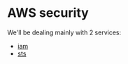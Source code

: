 # AWS security

We'll be dealing mainly with 2 services:
- [iam](https://github.com/YuvalShaul/aws/blob/main/security/iam.md)
- [sts]()